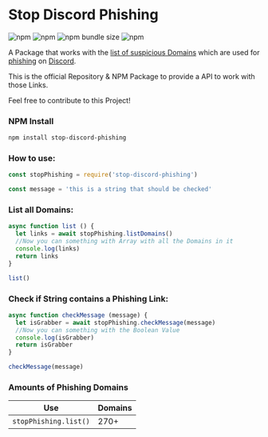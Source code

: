 # Stop Discord Phishing

![npm](https://img.shields.io/bundlephobia/min/stop-discord-phishing?style=for-the-badge)
![npm](https://img.shields.io/npm/v/stop-discord-phishing?style=for-the-badge)
![npm bundle size](https://img.shields.io/bundlephobia/min/stop-discord-phishing?style=for-the-badge)
![npm](https://img.shields.io/npm/dt/stop-discord-phishing?style=for-the-badge)

A Package that works with the [list of suspicious Domains](https://github.com/nikolaischunk/discord-phishing-links) which are used for [phishing](https://en.wikipedia.org/wiki/Phishing) on [Discord](https://discord.com).

This is the official Repository & NPM Package to provide a API to work with those Links.

Feel free to contribute to this Project!

### NPM Install

```bash
npm install stop-discord-phishing
```

### How to use:

```javascript
const stopPhishing = require('stop-discord-phishing')

const message = 'this is a string that should be checked'
```

### List all Domains:

```javascript
async function list () {
  let links = await stopPhishing.listDomains()
  //Now you can something with Array with all the Domains in it
  console.log(links)
  return links
}

list()
```

### Check if String contains a Phishing Link:

```javascript
async function checkMessage (message) {
  let isGrabber = await stopPhishing.checkMessage(message)
  //Now you can something with the Boolean Value
  console.log(isGrabber)
  return isGrabber
}

checkMessage(message)
```

### Amounts of Phishing Domains

| Use                   | Domains |
| --------------------- | ------- |
| `stopPhishing.list()` | 270+    |
